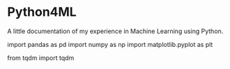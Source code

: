# Python4ML
A little documentation of my experience in Machine Learning using Python.

import pandas as pd
import numpy as np
import matplotlib.pyplot as plt

from tqdm import tqdm

